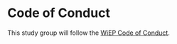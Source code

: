 # Code of Conduct

This study group will follow the [WiEP Code of Conduct](https://hackmd.io/@poojaranjan/WiEPHandbook#WiEP---Code-of-Conduct).
